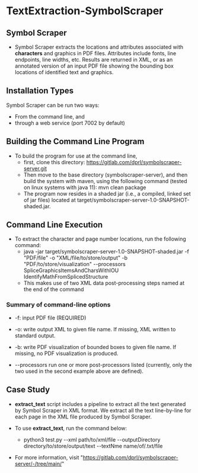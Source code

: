 # TextExtraction-SymbolScraper
## Symbol Scraper
- Symbol Scraper extracts the locations and attributes associated with **characters**
and graphics in PDF files. Attributes include fonts, line endpoints, line
widths, etc.  Results are returned in XML, or as an annotated version of an input
PDF file showing the bounding box locations of identified text and graphics.

## Installation Types
Symbol Scraper can be run two ways:
  - From the command line, and
  - through a web service (port 7002 by default)

## Building the Command Line Program 
- To build the program for use at the command line, 
  - first, clone this directory: https://gitlab.com/dprl/symbolscraper-server.git 
  - Then move to the base directory (symbolscraper-server), and then build the system with maven, using the following command (tested on linux systems with java 11): mvn clean package
  - The program now resides in a shaded jar (i.e., a compiled, linked set of jar files) located at target/symbolscraper-server-1.0-SNAPSHOT-shaded.jar.

## Command Line Execution
- To extract the character and page number locations, run the following command:
  - java -jar target/symbolscraper-server-1.0-SNAPSHOT-shaded.jar -f "PDF/file" -o "XML/file/to/store/output" -b "PDF/to/store/visualization" --processors SpliceGraphicsItemsAndCharsWithIOU IdentifyMathFromSplicedStructure
  - This makes use of two XML data post-processing steps named at the end of the command
 ### Summary of command-line options
- -f: input PDF file (REQUIRED)

- -o: write output XML to given file name. If missing, XML written to standard output.

- -b: write PDF visualization of bounded boxes to given file name. If missing, no PDF visualization is produced.

- --processors run one or more post-processors listed (currently, only the two used in the second example above are defined).


## Case Study
- **extract_text** script includes a pipeline to extract all the text generated by Symbol Scraper in XML format. We extract all the text line-by-line for each page in the XML file produced by Symbol Scraper.
- To use **extract_text**, run the command below:
  - python3 test.py --xml path/to/xml/file --outputDirectory directory/to/store/output/text --textNme name/of/.txt/file

- For more information, visit "https://gitlab.com/dprl/symbolscraper-server/-/tree/main/"
